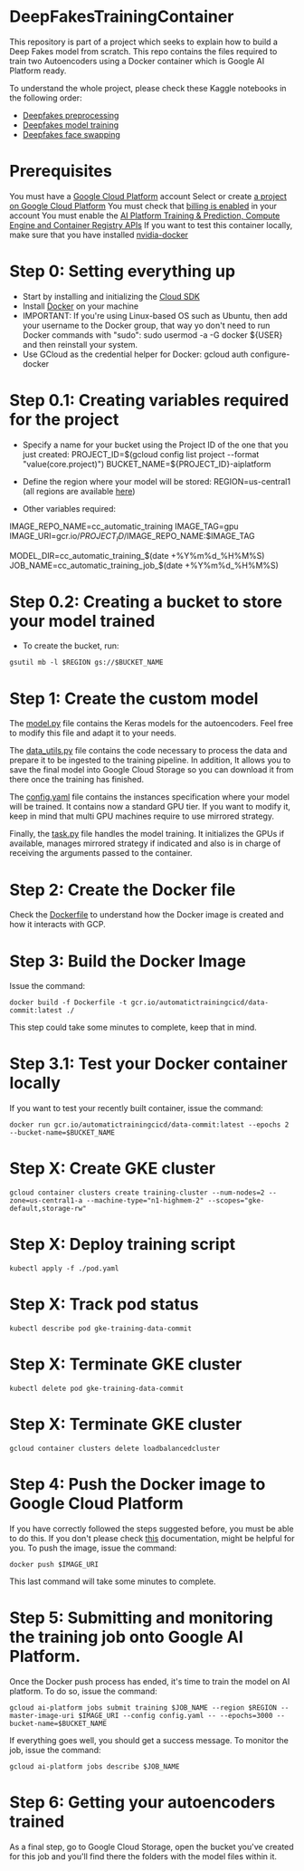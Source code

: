 # DeepFakesTrainingContainer
This repository is part of a project which seeks to explain how to build a Deep Fakes model from scratch. This repo contains the files required to train two Autoencoders using a Docker container which is Google AI Platform ready.

To understand the whole project, please check these Kaggle notebooks in the following order:
* [Deepfakes preprocessing](https://www.kaggle.com/sergiovirahonda/deepfakes-preprocessing)
* [Deepfakes model training](https://www.kaggle.com/sergiovirahonda/deepfakes-model-training)
* [Deepfakes face swapping](https://www.kaggle.com/sergiovirahonda/deepfakes-face-swapping)

# Prerequisites
You must have a [Google Cloud Platform](https://cloud.google.com/) account
Select or create [a project on Google Cloud Platform](https://console.cloud.google.com/projectselector2/home/dashboard)
You must check that [billing is enabled](https://cloud.google.com/billing/docs/how-to/modify-project) in your account
You must enable the [AI Platform Training & Prediction, Compute Engine and Container Registry APIs](https://console.cloud.google.com/flows/enableapi?apiid=ml.googleapis.com,compute_component,containerregistry.googleapis.com)
If you want to test this container locally, make sure that you have installed [nvidia-docker](https://github.com/NVIDIA/nvidia-docker#quickstart)

# Step 0: Setting everything up
* Start by installing and initializing the [Cloud SDK](https://cloud.google.com/sdk/docs/quickstart)
* Install [Docker](https://docs.docker.com/engine/install/) on your machine 
* IMPORTANT: If you're using Linux-based OS such as Ubuntu, then add your username to the Docker group, that way yo don't need to run Docker commands with "sudo": sudo usermod -a -G docker ${USER} and then reinstall your system.
* Use GCloud as the credential helper for Docker: gcloud auth configure-docker

# Step 0.1: Creating variables required for the project

* Specify a name for your bucket using the Project ID of the one that you just created:
PROJECT_ID=$(gcloud config list project --format "value(core.project)")
BUCKET_NAME=${PROJECT_ID}-aiplatform

* Define the region where your model will be stored:
REGION=us-central1 (all regions are available [here](https://cloud.google.com/ml-engine/docs/regions))

* Other variables required:

IMAGE_REPO_NAME=cc_automatic_training
IMAGE_TAG=gpu
IMAGE_URI=gcr.io/$PROJECT_ID/$IMAGE_REPO_NAME:$IMAGE_TAG

MODEL_DIR=cc_automatic_training_$(date +%Y%m%d_%H%M%S)
JOB_NAME=cc_automatic_training_job_$(date +%Y%m%d_%H%M%S)

# Step 0.2: Creating a bucket to store your model trained
* To create the bucket, run:
```
gsutil mb -l $REGION gs://$BUCKET_NAME
```

# Step 1: Create the custom model
The [model.py](model.py) file contains the Keras models for the autoencoders. Feel free to modify this file and adapt it to your needs.

The [data_utils.py](data_utils.py) file contains the code necessary to process the data and prepare it to be ingested to the training pipeline. In addition, It allows you to save the final model into Google Cloud Storage so you can download it from there once the training has finished.

The [config.yaml](config.yaml) file contains the instances specification where your model will be trained. It contains now a standard GPU tier. If you want to modify it, keep in mind that multi GPU machines require to use mirrored strategy.

Finally, the [task.py](task.py) file handles the model training. It initializes the GPUs if available, manages mirrored strategy if indicated and also is in charge of receiving the arguments passed to the container.

# Step 2: Create the Docker file
Check the [Dockerfile](Dockerfile) to understand how the Docker image is created and how it interacts with GCP.

# Step 3: Build the Docker Image
Issue the command:
```
docker build -f Dockerfile -t gcr.io/automatictrainingcicd/data-commit:latest ./
```
This step could take some minutes to complete, keep that in mind.

# Step 3.1: Test your Docker container locally
If you want to test your recently built container, issue the command:
```
docker run gcr.io/automatictrainingcicd/data-commit:latest --epochs 2 --bucket-name=$BUCKET_NAME
```

# Step X: Create GKE cluster
```
gcloud container clusters create training-cluster --num-nodes=2 --zone=us-central1-a --machine-type="n1-highmem-2" --scopes="gke-default,storage-rw"
```

# Step X: Deploy training script
```
kubectl apply -f ./pod.yaml
```

# Step X: Track pod status
```
kubectl describe pod gke-training-data-commit
```

# Step X: Terminate GKE cluster
```
kubectl delete pod gke-training-data-commit
```

# Step X: Terminate GKE cluster
```
gcloud container clusters delete loadbalancedcluster
```

# Step 4: Push the Docker image to Google Cloud Platform
If you have correctly followed the steps suggested before, you must be able to do this. If you don't please check [this](https://cloud.google.com/container-registry/docs/pushing-and-pulling) documentation, might be helpful for you. To push the image, issue the command:
```
docker push $IMAGE_URI
```
This last command will take some minutes to complete.

# Step 5: Submitting and monitoring the training job onto Google AI Platform.
Once the Docker push process has ended, it's time to train the model on AI platform. To do so, issue the command:
```
gcloud ai-platform jobs submit training $JOB_NAME --region $REGION --master-image-uri $IMAGE_URI --config config.yaml -- --epochs=3000 --bucket-name=$BUCKET_NAME
```
If everything goes well, you should get a success message. To monitor the job, issue the command:
```
gcloud ai-platform jobs describe $JOB_NAME
```
# Step 6: Getting your autoencoders trained
As a final step, go to Google Cloud Storage, open the bucket you've created for this job and you'll find there the folders with the model files within it.